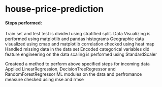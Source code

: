 # house-price-prediction

#### Steps performed:

Train set and test test is divided using stratified split.
Data Visualizing is performed using matplotlib and pandas histograms
Geographic data visualized using cmap and matplotlib
correlation checked using heat map
Handled missing data in the data set
Encoded categorical variables
did feature engineering on the data
scaling is performed using StandardScaler

Createed a method to perform above specified steps for incoming data
Applied LinearRegression, DecisionTreeRegressor and RandomForestRegressor ML modules on the data and perfromance measure checked using mse and rmse
